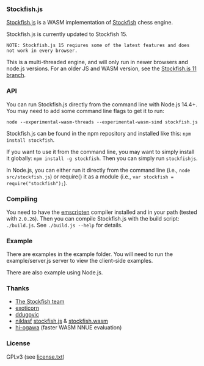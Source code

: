 ### Stockfish.js

<a href="https://github.com/nmrugg/stockfish.js">Stockfish.js</a> is a WASM implementation of <a href="https://github.com/official-stockfish/Stockfish">Stockfish</a> chess engine.

Stockfish.js is currently updated to Stockfish 15.

```
NOTE: Stockfish.js 15 reqiures some of the latest features and does not work in every browser.
```

This is a multi-threaded engine, and will only run in newer browsers and node.js versions. For an older JS and WASM version, see the <a href=../../tree/Stockfish11>Stockfish.js 11 branch</a>.




### API

You can run Stockfish.js directly from the command line with Node.js 14.4+. You may need to add some command line flags to get it to run:

```shell
node --experimental-wasm-threads --experimental-wasm-simd stockfish.js
```
Stockfish.js can be found in the npm repository and installed like this: `npm install stockfish`.

If you want to use it from the command line, you may want to simply install it globally: `npm install -g stockfish`. Then you can simply run `stockfishjs`.

In Node.js, you can either run it directly from the command line (i.e., `node src/stockfish.js`) or require() it as a module (i.e., `var stockfish = require("stockfish");`).

### Compiling

You need to have the <a href="http://kripken.github.io/emscripten-site/docs/getting_started/downloads.html">emscripten</a> compiler installed and in your path (tested with `2.0.26`). Then you can compile Stockfish.js with the build script: `./build.js`. See `./build.js --help` for details.

### Example

There are examples in the example folder. You will need to run the example/server.js server to view the client-side examples.

There are also example using Node.js.

### Thanks

- <a href="https://github.com/mcostalba/Stockfish">The Stockfish team</a>
- <a href="https://github.com/exoticorn/stockfish-js">exoticorn</a>
- <a href="https://github.com/ddugovic/Stockfish">ddugovic</a>
- <a href="https://github.com/niklasf/">niklasf</a> <a href="https://github.com/niklasf/stockfish.js">stockfish.js</a> & <a href="https://github.com/niklasf/stockfish.wasm">stockfish.wasm</a>
- <a href="https://github.com/hi-ogawa/Stockfish">hi-ogawa</a> (faster WASM NNUE evaluation)

### License

GPLv3 (see <a href="https://raw.githubusercontent.com/nmrugg/stockfish.js/master/license.txt">license.txt</a>)
